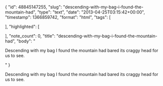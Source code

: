 {
  "id": 48845147255,
  "slug": "descending-with-my-bag-i-found-the-mountain-had",
  "type": "text",
  "date": "2013-04-25T03:15:42+00:00",
  "timestamp": 1366859742,
  "format": "html",
  "tags": [

  ],
  "highlighted": [

  ],
  "note_count": 0,
  "title": "descending-with-my-bag-i-found-the-mountain-had",
  "body": "<p>Descending with my bag I found the mountain had bared its craggy head for us to see.</p>"
}

<p>Descending with my bag I found the mountain had bared its craggy head for us to see.</p>